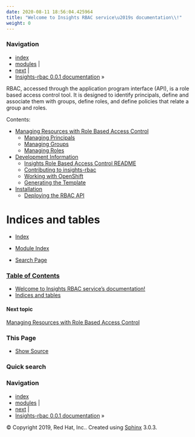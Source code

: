 ```yaml
---
date: 2020-08-11 18:56:04.425964
title: "Welcome to Insights RBAC service\u2019s documentation\\!"
weight: 0
---
```

### Navigation

  - [index](genindex/ "General Index")
  - [modules](py-modindex/ "Python Module Index")
    |
  - [next](management/ "Managing Resources with Role Based Access Control")
    |
  - [Insights-rbac 0.0.1 documentation](#) »


RBAC, accessed through the application program interface (API), is a
role based access control tool. It is designed to identify principals,
define and associate them with groups, define roles, and define policies
that relate a group and roles.

Contents: 

  - [Managing Resources with Role Based Access Control](management/)
      - [Managing Principals](management/#managing-principals)
      - [Managing Groups](management/#managing-groups)
      - [Managing Roles](management/#managing-roles)
  - [Development Information](development/)
      - [Insights Role Based Access Control README](README/)
      - [Contributing to insights-rbac](CONTRIBUTING/)
      - [Working with OpenShift](openshift/)
      - [Generating the Template](openshift/#generating-the-template)
  - [Installation](install/)
      - [Deploying the RBAC API](install/#deploying-the-rbac-api)

# Indices and tables

  - [ Index ](genindex/)

  - [ Module Index ](py-modindex/)

  - [ Search Page ](search/)

### [Table of Contents](#)

  - [Welcome to Insights RBAC service’s documentation\!](#)
  - [Indices and tables](#indices-and-tables)

#### Next topic

[Managing Resources with Role Based Access
Control](management/ "next chapter")

### This Page

  - [Show Source](_sources/index.rst.txt)

### Quick search

### Navigation

  - [index](genindex/ "General Index")
  - [modules](py-modindex/ "Python Module Index")
    |
  - [next](management/ "Managing Resources with Role Based Access Control")
    |
  - [Insights-rbac 0.0.1 documentation](#) »

© Copyright 2019, Red Hat, Inc.. Created using
[Sphinx](http://sphinx-doc.org/) 3.0.3.
